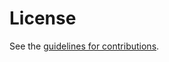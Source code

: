 # License

See the
[guidelines for contributions](https://github.com/ietf-ivy-wg/network-inventory-yang/blob/main/CONTRIBUTING.md).
